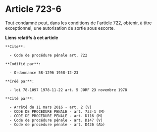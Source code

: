 # Article 723-6

Tout condamné peut, dans les conditions de l'article 722, obtenir, à titre exceptionnel, une autorisation de sortie sous
escorte.

**Liens relatifs à cet article**

	**Cite**:

	  - Code de procédure pénale art. 722

	**Codifié par**:

	  - Ordonnance 58-1296 1958-12-23

	**Créé par**:

	  - loi 78-1097 1978-11-22 art. 5 JORF 23 novembre 1978

	**Cité par**:

	  - Arrêté du 11 mars 2016 - art. 2 (V)
	  - CODE DE PROCEDURE PENALE - art. 733-1 (M)
	  - CODE DE PROCEDURE PENALE - art. D116 (M)
	  - Code de procédure pénale - art. D147 (V)
	  - Code de procédure pénale - art. D426 (Ab)
